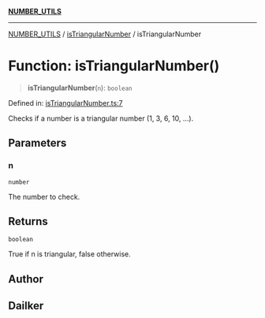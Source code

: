 [**NUMBER_UTILS**](../../README.md)

***

[NUMBER_UTILS](../../README.md) / [isTriangularNumber](../README.md) / isTriangularNumber

# Function: isTriangularNumber()

> **isTriangularNumber**(`n`): `boolean`

Defined in: [isTriangularNumber.ts:7](https://github.com/dailker/everyutil/blob/d12555c550c1d59295f536d15822ff0e97aceecb/src/number/isTriangularNumber.ts#L7)

Checks if a number is a triangular number (1, 3, 6, 10, ...).

## Parameters

### n

`number`

The number to check.

## Returns

`boolean`

True if n is triangular, false otherwise.

## Author

## Dailker

